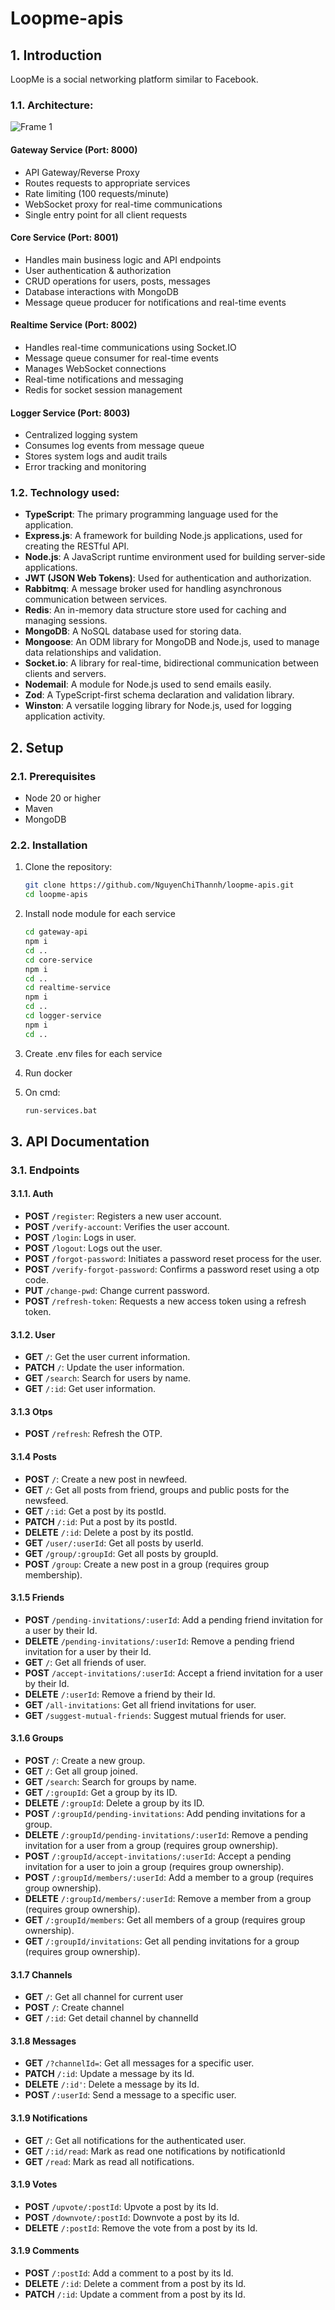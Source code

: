# Loopme-apis

## 1. Introduction
LoopMe is a social networking platform similar to Facebook.

### 1.1. Architecture:

![Frame 1](https://github.com/user-attachments/assets/751d728f-b4e4-42db-b6d1-0f1f5663bd56)

#### Gateway Service (Port: 8000)
- API Gateway/Reverse Proxy
- Routes requests to appropriate services
- Rate limiting (100 requests/minute)
- WebSocket proxy for real-time communications
- Single entry point for all client requests

#### Core Service (Port: 8001)
- Handles main business logic and API endpoints
- User authentication & authorization
- CRUD operations for users, posts, messages
- Database interactions with MongoDB
- Message queue producer for notifications and real-time events

#### Realtime Service (Port: 8002)
- Handles real-time communications using Socket.IO
- Message queue consumer for real-time events
- Manages WebSocket connections
- Real-time notifications and messaging
- Redis for socket session management

#### Logger Service (Port: 8003)
- Centralized logging system
- Consumes log events from message queue
- Stores system logs and audit trails
- Error tracking and monitoring

### 1.2. Technology used:

- **TypeScript**: The primary programming language used for the application.
- **Express.js**: A framework for building Node.js applications, used for creating the RESTful API.
- **Node.js**: A JavaScript runtime environment used for building server-side applications.
- **JWT (JSON Web Tokens)**: Used for authentication and authorization.
- **Rabbitmq**: A message broker used for handling asynchronous communication between services.
- **Redis**: An in-memory data structure store used for caching and managing sessions.
- **MongoDB**: A NoSQL database used for storing data.
- **Mongoose**: An ODM library for MongoDB and Node.js, used to manage data relationships and validation.
- **Socket.io**: A library for real-time, bidirectional communication between clients and servers.
- **Nodemail**: A module for Node.js used to send emails easily.
- **Zod**: A TypeScript-first schema declaration and validation library.
- **Winston**: A versatile logging library for Node.js, used for logging application activity.

## 2. Setup

### 2.1. Prerequisites

- Node 20 or higher
- Maven
- MongoDB

### 2.2. Installation

1. Clone the repository:

   ```bash
   git clone https://github.com/NguyenChiThannh/loopme-apis.git
   cd loopme-apis
   ```
2. Install node module for each service

   ```bash
   cd gateway-api
   npm i
   cd .. 
   cd core-service
   npm i
   cd ..
   cd realtime-service
   npm i
   cd ..
   cd logger-service
   npm i
   cd ..
   ```
3. Create .env files for each service

4. Run docker

5. On cmd: 
      ```bash
   run-services.bat
   ```

## 3. API Documentation

### 3.1. Endpoints

#### 3.1.1. Auth
- **POST** `/register`: Registers a new user account.
- **POST** `/verify-account`: Verifies the user account.
- **POST** `/login`: Logs in user.
- **POST** `/logout`: Logs out the user.
- **POST** `/forgot-password`: Initiates a password reset process for the user.
- **POST** `/verify-forgot-password`: Confirms a password reset using a otp code.
- **PUT** `/change-pwd`: Change current password.
- **POST** `/refresh-token`: Requests a new access token using a refresh token.

#### 3.1.2. User
- **GET** `/`: Get the user current information.
- **PATCH** `/`: Update the user information.
- **GET** `/search`: Search for users by name.
- **GET** `/:id`: Get user information.

#### 3.1.3 Otps
- **POST** `/refresh`: Refresh the OTP.

#### 3.1.4 Posts
- **POST** `/`: Create a new post in newfeed.
- **GET** `/`: Get all posts from friend, groups and public posts for the newsfeed.
- **GET** `/:id`: Get a post by its postId.
- **PATCH** `/:id`: Put a post by its postId.
- **DELETE** `/:id`: Delete a post by its postId.
- **GET** `/user/:userId`: Get all posts by userId.
- **GET** `/group/:groupId`: Get all posts by groupId.
- **POST** `/group`: Create a new post in a group (requires group membership).

#### 3.1.5 Friends
- **POST** `/pending-invitations/:userId`: Add a pending friend invitation for a user by their Id.
- **DELETE** `/pending-invitations/:userId`: Remove a pending friend invitation for a user by their Id.
- **GET** `/`: Get all friends of user.
- **POST** `/accept-invitations/:userId`: Accept a friend invitation for a user by their Id.
- **DELETE** `/:userId`: Remove a friend by their Id.
- **GET** `/all-invitations`: Get all friend invitations for user.
- **GET** `/suggest-mutual-friends`: Suggest mutual friends for user.

#### 3.1.6 Groups
- **POST** `/`: Create a new group.
- **GET** `/`: Get all group joined.
- **GET** `/search`: Search for groups by name.
- **GET** `/:groupId`: Get a group by its ID.
- **DELETE** `/:groupId`: Delete a group by its ID.
- **POST** `/:groupId/pending-invitations`: Add pending invitations for a group.
- **DELETE** `/:groupId/pending-invitations/:userId`: Remove a pending invitation for a user from a group (requires group ownership).
- **POST** `/:groupId/accept-invitations/:userId`: Accept a pending invitation for a user to join a group (requires group ownership).
- **POST** `/:groupId/members/:userId`: Add a member to a group (requires group ownership).
- **DELETE** `/:groupId/members/:userId`: Remove a member from a group (requires group ownership).
- **GET** `/:groupId/members`: Get all members of a group (requires group ownership).
- **GET** `/:groupId/invitations`: Get all pending invitations for a group (requires group ownership).

#### 3.1.7 Channels
- **GET** `/`: Get all channel for current user
- **POST** `/`: Create channel
- **GET** `/:id`: Get detail channel by channelId

#### 3.1.8 Messages
- **GET** `/?channelId=`: Get all messages for a specific user.
- **PATCH** `/:id`: Update a message by its Id.
- **DELETE** `/:id'`: Delete a message by its Id.
- **POST** `/:userId`: Send a message to a specific user.

#### 3.1.9 Notifications
- **GET** `/`: Get all notifications for the authenticated user.
- **GET** `/:id/read`: Mark as read one notifications by notificationId
- **GET** `/read`: Mark as read all notifications.

#### 3.1.9 Votes
- **POST** `/upvote/:postId`: Upvote a post by its Id.
- **POST** `/downvote/:postId`: Downvote a post by its Id.
- **DELETE** `/:postId`: Remove the vote from a post by its Id.

#### 3.1.9 Comments
- **POST** `/:postId`: Add a comment to a post by its Id.
- **DELETE** `/:id`: Delete a comment from a post by its Id.
- **PATCH** `/:id`: Update a comment from a post by its Id.
